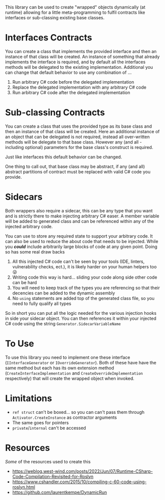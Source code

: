 This library can be used to create "wrapped" objects dynamically (at runtime) allowing for a little meta-programming to fulfil contracts like
interfaces or sub-classing existing base classes.

# Interfaces Contracts

You can create a class that implements the provided interface and then an instance of that class will be created.  An instance of something that
already implements the interface is required, and by default all the interfaces methods will be delegated to the existing implementation.
Additional you can change that default behavior to use any combination of ...
1. Run arbitrary C# code before the delegated implementation
1. Replace the delegated implementation with any arbitrary C# code
1. Run arbitrary C# code after the delegated implementation

# Sub-classing Contracts

You can create a class that uses the provided type as its base class and then an instance of that class will be created.  Here an additional instance
of an object that can be delegated is not required, instead all over-written methods will be delegate to that base class.  However any (and all -
including optional) parameters for the base class's construct is required.

Just like interfaces this default behavior can be changed.

One thing to call out, that base class may be abstract, if any (and all) abstract partitions of contract must be replaced with valid C# code you
provide.

# Sidecars

Both wrappers also require a sidecar, this can be any type that you want and is strictly there to make injecting arbitrary C# easer.  A member
variable will be added to generated class and can be referenced within any of the injected arbitrary code.

You can use to store any required state to support your arbitrary code.  It can also be used to reduce the about code that needs to be injected.
While you **_could_** include arbitrarily large blocks of code at any given point.  Doing so has some real draw backs
1. All this injected C# code can't be seen by your tools (IDE, linters, vulnerability checks, ect.), it is likely harder on your human helpers too 😜
1. Writing code this way is hard... sliding your code along side other code can be hard
1. You will need to keep track of the types you are referencing so that their decencies can be added to the dynamic assembly
1. No `using` statements are added top of the generated class file, so you need to fully qualify all types

So in short you can put all the logic needed for the various injection hooks in side your sidecar object.  You can then references it within your
injected C# code using the string `Generator.SidecarVariableName` 

# To Use

To use this library you need to implement one these interface (`IInterfaceGenerator` or `IOverrideGenerator`).  Both of these have have the same method
but each has its own extension method (`CreateInterfaceImplementation` and `CreateOverrideImplementation` respectively) that will create the wrapped
object when invoked.

# Limitations
- `ref struct` can't be boxed... so you can can't pass them through `Activator.CreateInstance` as contractor arguments
- The same goes for pointers
- `private`/`internal` can't be accessed

# Resources

_Some_ of the resources used to create this
- https://weblog.west-wind.com/posts/2022/Jun/07/Runtime-CSharp-Code-Compilation-Revisited-for-Roslyn
- https://www.cshandler.com/2015/10/compiling-c-60-code-using-roslyn.html
- https://github.com/laurentkempe/DynamicRun